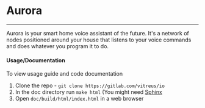 # Aurora
---------------

Aurora is your smart home voice assistant of the future.
It's a network of nodes positioned around your house that listens to your voice commands and does whatever you program it to do.

#### Usage/Documentation
To view usage guide and code documentation
1. Clone the repo - `git clone https://gitlab.com/vitreus/io`
2. In the doc directory run `make html` (You might need [Sphinx](https://www.sphinx-doc.org/en/master/)
3. Open `doc/build/html/index.html` in a web browser

